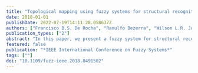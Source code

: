 ```yaml
---
title: "Topological mapping using fuzzy systems for structural recognition"
date: 2018-01-01
publishDate: 2022-07-19T14:11:28.058637Z
authors: ["Francisco B.S. De Rocha", "Ranulfo Bezerra", "Wilson L.R. Junior", "Dyogo M. Reis", "Ricardo A.L. De Rabêlo", "André M. Santana", "Joao G.C. Costa"]
publication_types: ["2"]
abstract: "In this paper, we present a fuzzy system for structural recognition in which the environment information is used to generate a topological map. The proposed method combines the recognized information from a given scene with a topological graph to create a map. This map can be used to plan high-level tasks of robotic navigation. The topological nodes are used to store semantic information, such as the robot's poses, sensor data and scene characteristics. The fuzzy system categorizes the structural information as either rooms, corridors or doors."
featured: false
publication: "*IEEE International Conference on Fuzzy Systems*"
tags: [""]
doi: "10.1109/fuzz-ieee.2018.8491502"
---
```


